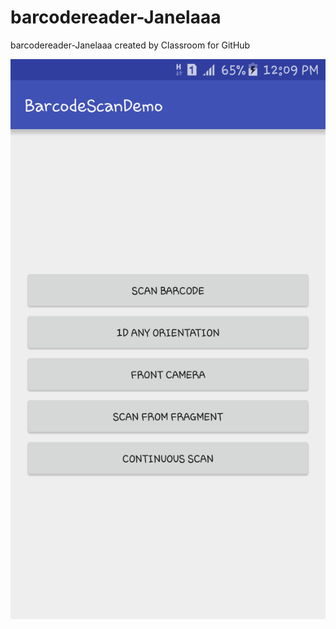 # barcodereader-Janelaaa
barcodereader-Janelaaa created by Classroom for GitHub

![alt tag](https://github.com/DeLaSalleUniversity-Manila/barcodereader-Janelaaa/blob/master/device-2015-12-08-120927.png)
